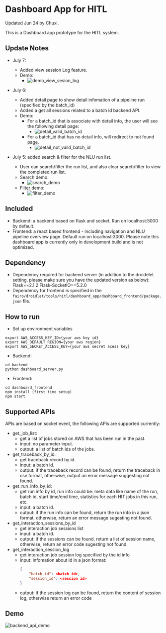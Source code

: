 # Dashboard App for HITL
Updated Jun 24 by Chuxi.

This is a Dashboard app prototype for the HITL system.

## Update Notes
- July 7:
    - Added view session Log feature.
    - Demo:
        - ![demo_view_sesion_log](https://user-images.githubusercontent.com/51009396/178044751-8d099829-cc2f-4353-8bfd-e81e9a23b63e.gif)

- July 6: 
    - Added detail page to show detail infomation of a pipeline run (specified by the batch_id)
    - Added a get all sessions related to a batch id backend API. 
    - Demo:
        - For a batch_id that is associate with detail info, the user will see the following detail page:
            - ![detail_valid_batch_id](https://user-images.githubusercontent.com/51009396/177655919-693870cc-595c-416e-ac25-651e3cccbeca.gif)
        - For a batch_id that has no detail info, will redirect to not found page.
            - ![detail_not_vaild_batch_id](https://user-images.githubusercontent.com/51009396/177655956-c398f669-90af-4a13-bdff-736057ca68cb.gif)
- July 5: added search & filter for the NLU run list. 
    - User can search/filter the run list, and also clear search/filter to view the completed run list. 
    - Search demo:
        - ![search_demo](https://user-images.githubusercontent.com/51009396/177654353-cf34635d-9571-4666-83c3-b9b33afde9a8.gif)
    - Filter demo:
        - ![filter_demo](https://user-images.githubusercontent.com/51009396/177654387-a660f9ae-c519-4e21-8c4c-07af9aa6cf76.gif)

## Included 
- Backend: a backend based on flask and socket. Run on localhost:5000 by default.
- Frontend: a react based frontend - including navigation and NLU pipeline overview page. Default run on localhost:3000.
Please note this dashboard app is currently only in development build and is not optimized.

## Dependency
- Dependency required for backend server (in addition to the droidelet setting, please make sure you have the updated version as below):
Flask==2.1.2
Flask-SocketIO==5.2.0
- Dependency for frontend is specified in the `fairo/droidlet/tools/hitl/dashboard_app/dashboard_frontend/package.json` file.

## How to run
- Set up environment variables
```
export AWS_ACCESS_KEY_ID={your aws key id}
export AWS_DEFAULT_REGION={your aws region}
export AWS_SECRET_ACCESS_KEY={your aws secret acess key}
```

- Backend:
```
cd backend
python dashboard_server.py
```

- Frontend:
```
cd dashboard_frontend
npm install (first time setup)
npm start
```

## Supported APIs
APIs are based on socket event, the following APIs are supported currently: 
- get_job_list:
    - get a list of jobs stored on AWS that has been run in the past. 
    - input: no parameter input.
    - output: a list of batch ids of the jobs.
- get_traceback_by_id:
    - get traceback record by id.
    - input: a batch id.
    - output: if the traceback record can be found, return the traceback in csv format, otherwise, output an error message suggesting not found.
- get_run_info_by_id:
    - get run info by id, run info could be:
        meta data like name of the run, batch id, start time/end time, statistics for each HIT jobs in this run, etc. 
    - input: a batch id.
    - output: if the run info can be found, return the run info in a json format, otherwise, return an error message sugesting not found.
- get_interaction_sessions_by_id
    - get interaction job sessions list
    - input: a batch id.
    - output: if the sessions can be found, return a list of session name, otherwise, return an error code sugesting not found.
- get_interaction_session_log
    - get interaction job session log specified by the id info
    - input: infomation about id in a json format:
        ```json
        {   
            "batch_id": <batch id>,
            "session_id": <session id>
        }
        ```
    - output: if the session log can be found, return the content of session log, otherwise return an error code

## Demo
![backend_api_demo](https://user-images.githubusercontent.com/51009396/175696481-532cec55-5b2e-4bae-bceb-9e7d3f2aa7b7.gif)
